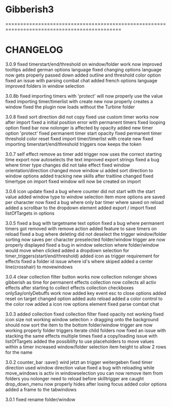 # Gibberish3
 

=============================================================================================
# CHANGELOG

3.0.9
fixed timerstart/end/threshold on window/folder work now
improved tooltips
added german options language
fixed changing options language now gets properly passed down
added outline and threshold color option
fixed an issue with parsing combat chat
added french options language
improved folders in window selection


3.0.8b
fixed importing timers with 'protect' will now properly use the value
fixed importing timer/timerlist with create new now properly creates a window
fixed the plugin now loads without the Turbine folder


3.0.8
fixed sort direction did not copy
fixed use custom timer works now after import
fixed a initial position error with permanent timers
fixed looping option
fixed bar now nolonger is affected by opacity
added new timer option 'protect'
fixed permanent timer start opacity
fixed permanent timer threshold color reset
fixed import timer/timerlist with create new
fixed importing timerstart/end/threshold triggers now keeps the token


3.0.7
self effect remove as timer add trigger now uses the correct starting time
export now autoselects the text
improved export strings
fixed a bug where timer type changes did not take effect
fixed window orientation/direction
changed move window ui
added sort direction to window options
added tracking new skills after traitline changed
fixed timertype on import
fixed window will now be created on import


3.0.6
icon update
fixed a bug where counter did not start with the start value
added window type to window selection item
more options are saved per character now
fixed a bug where only bar timer where saved on reload
added a scrollbar to the dropdown element
added export / import
fixed listOfTargets in options


3.0.5
fixed a bug with targetname text option
fixed a bug where permanent timers got removed with remove action
added feature to save timers on reload
fixed a bug where deleting did not deselect the trigger
window/folder sorting now saves per character
preselected folder/window trigger are now properly displayed
fixed a bug in window selection where folder/window would move when clicked
added a dropdown selection for timer_triggers(start/end/threshold)
added icon as trigger requirement for effects
fixed a folder id issue where id's where skiped
added a center line(crosshair) to movewindows


3.0.4
clear collection filter button works now
collection nolonger shows gibberish as time for permanent effects
collection now collects all activ effects after starting to collect effects
collection checkboxes onlySay/onlyDebuffs work now
added key event esc to close options
added reset on target changed option
added auto reload
added a color control to the color row
added a icon row options element
fixed parse combat chat


3.0.3
added collection
fixed collection filter
fixed opacity not working
fixed icon size not working
window selection > dragging onto the background should now sort the item to the bottom
folder/window trigger are now working properly
folder triggers iterate child folders now
fixed an issue with stacking the same effects multiple times
fixed a copy/loading issue with listOfTargets
added the possiblilty to use placeholders to move values within a timer
increased window/folder selection item height to allow 2 rows for the name


3.0.2
counter_bar :save() wird jetzt an trigger weitergeben
fixed timer direction used window direction value
fixed a bug with reloading while move_windows is activ
in windowselection you can now remove item from folders
you nolonger need to reload before skilltrigger are caught
drop_down_menu now properly hides after losing focus
added color options
added a frame to the tabwindows


3.0.1
fixed rename folder/window